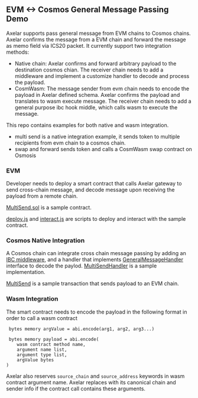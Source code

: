## EVM <-> Cosmos General Message Passing Demo

Axelar supports pass general message from EVM chains to Cosmos chains. Axelar confirms the message from a EVM chain and forward the message as memo field via ICS20 packet.
It currently support two integration methods:
- Native chain: Axelar confirms and forward arbitrary payload to the destination cosmos chian. The receiver chain needs to add a middleware and implement a customize handler to decode and process the payload.
- CosmWasm: The message sender from evm chain needs to encode the payload in Axelar defined schema. Axelar confirms the payload and translates to wasm execute message. The receiver chain needs to add a general purpose ibc hook middle, which calls wasm to execute the message.

This repo contains examples for both native and wasm integration.
- multi send is a native integration example, it sends token to multiple recipients from evm chain to a cosmos chain.
- swap and forward sends token and calls a CosmWasm swap contract on Osmosis

### EVM
Developer needs to deploy a smart contract that calls Axelar gateway to send cross-chain message,
and decode message upon receiving the payload from a remote chain.

[MultiSend.sol](./multi-send-solidity/contracts/MultiSend.sol) is a sample contract.

[deploy.js](./multi-send-solidity/deploy.js) and [interact.js](./multi-send-solidity/interact.js) are scripts to deploy and interact with the sample contract.

### Cosmos Native Integration
A Cosmos chain can integrate cross chain message passing by adding an [IBC middleware](./multi-send-cosmos-native/gmpdemo/ibc_middleware.go),
and a handler that implements [GeneralMessageHandler](./multi-send-cosmos-native/gmpdemo/gmp_handler.go#L33) interface to decode the paylod. [MultiSendHandler](./multi-send-cosmos-native/gmpdemo/keeper/multi_send_handler.go#L27) is a sample implementation.

[MultiSend](./multi-send-cosmos-native/gmpdemo/keeper/msg_server.go) is a sample transaction that sends payload to an EVM chain.

### Wasm Integration
The smart contract needs to encode the payload in the following format in order to call a wasm contract
```
 bytes memory argValue = abi.encode(arg1, arg2, arg3...)

 bytes memory payload = abi.encode(
    wasm contract method name,
    argument name list,
    argument type list,
    argValue bytes
)
```
Axelar also reserves `source_chain` and `source_address` keywords in wasm contract argument name. Axelar replaces with its canonical chain and sender info if the contract call contains these arguments. 
